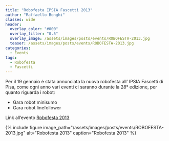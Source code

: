 ```yaml
---
title: "Robofesta IPSIA Fascetti 2013"
author: "Raffaello Bonghi"
classes: wide
header:
  overlay_color: "#000"
  overlay_filter: "0.5"
  overlay_image: /assets/images/posts/events/ROBOFESTA-2013.jpg
  teaser: /assets/images/posts/events/ROBOFESTA-2013.jpg
categories:
  - Events
tags:
  - Robofesta
  - Fascetti
---
```


Per il 19 gennaio è stata annunciata la nuova robofesta all’ IPSIA Fascetti di Pisa, come ogni anno vari eventi ci saranno durante la 28° edizione, per quanto riguarda i robot:

* Gara robot minisumo
* Gara robot linefollower

Link all’evento [Robofesta 2013](https://sites.google.com/site/superfascetti/robofesta)

{% include figure image_path="/assets/images/posts/events/ROBOFESTA-2013.jpg" alt="Robofesta 2013" caption="Robofesta 2013" %}
